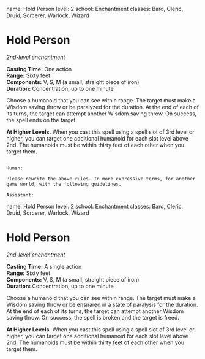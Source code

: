 name: Hold Person
level: 2
school: Enchantment
classes: Bard, Cleric, Druid, Sorcerer, Warlock, Wizard

# Hold Person 
_2nd-level enchantment_ 

**Casting Time:** One action    
**Range:** Sixty feet    
**Components:** V, S, M (a small, straight piece of iron)    
**Duration:** Concentration, up to one minute 

Choose a humanoid that you can see within range. The target must make a Wisdom saving throw or be paralyzed for the duration. At the end of each of its turns, the target can attempt another Wisdom saving throw. On success, the spell ends on the target. 

**At Higher Levels.** When you cast this spell using a spell slot of 3rd level or higher, you can target one additional humanoid for each slot level above 2nd. The humanoids must be within thirty feet of each other when you target them. 
```

Human:

Please rewrite the above rules. In more expressive terms, for another game world, with the following guidelines.

Assistant:
```
name: Hold Person
level: 2
school: Enchantment
classes: Bard, Cleric, Druid, Sorcerer, Warlock, Wizard

# Hold Person 
_2nd-level enchantment_ 

**Casting Time:** A single action    
**Range:** Sixty feet    
**Components:** V, S, M (a small, straight piece of iron)    
**Duration:** Concentration, up to one minute 

Choose a humanoid that you can see within range. The target must make a Wisdom saving throw or be ensnared in a state of paralysis for the duration. At the end of each of its turns, the target can attempt another Wisdom saving throw. On success, the spell is broken and the target is freed. 

**At Higher Levels.** When you cast this spell using a spell slot of 3rd level or higher, you can target one additional humanoid for each slot level above 2nd. The humanoids must be within thirty feet of each other when you target them. 
